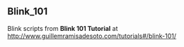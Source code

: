 ## Blink_101
Blink scripts from <b>Blink 101 Tutorial</b> at http://www.guillemramisadesoto.com/tutorials#/blink-101/
